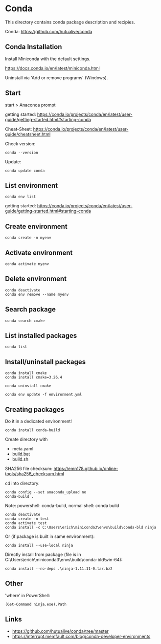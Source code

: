 # Conda
This directory contains conda package description and recipies.

Conda: https://github.com/hutualive/conda

## Conda Installation

Install Miniconda with the default settings.

https://docs.conda.io/en/latest/miniconda.html

Uninstall via 'Add or remove programs' (Windows).

## Start
start > Anaconca prompt

getting started: https://conda.io/projects/conda/en/latest/user-guide/getting-started.html#starting-conda

Cheat-Sheet:
https://conda.io/projects/conda/en/latest/user-guide/cheatsheet.html

Check version:
```
conda --version
```
Update:
```
conda update conda
```

## List environment
```
conda env list
```

getting started: https://conda.io/projects/conda/en/latest/user-guide/getting-started.html#starting-conda

## Create environment
```
conda create -n myenv
``` 

## Activate environment
```
conda activate myenv
``` 

## Delete environment
```
conda deactivate
conda env remove --name myenv
````

## Search package
```
conda search cmake
``` 

## List installed packages
```
conda list
``` 

## Install/uninstall packages
```
conda install cmake
conda install cmake=3.26.4
``` 
```
conda uninstall cmake
``` 

```
conda env update -f environment.yml
```
## Creating packages
Do it in a dedicated environment!
```
conda install conda-build 
```

Create directory with
- meta.yaml
- build.bat
- build.sh

SHA256 file checksum: https://emn178.github.io/online-tools/sha256_checksum.html

cd into directory:
```
conda config --set anaconda_upload no
conda-build .
```
Note: powershell: conda-build, normal shell: conda build

```
conda deactivate
conda create -n test
conda activate test
conda install -c C:\Users\erich\miniconda3\envs\build\conda-bld ninja
```
Or (if package is built in same environment):
```
conda install --use-local ninja
```

Directly install from package (file is in C:\Users\erich\miniconda3\envs\build\conda-bld\win-64):
```
conda install --no-deps .\ninja-1.11.11-0.tar.bz2
```
## Other
'where' in PowerShell:
```
(Get-Command ninja.exe).Path
```
## Links
- https://github.com/hutualive/conda/tree/master
- https://interrupt.memfault.com/blog/conda-developer-environments

